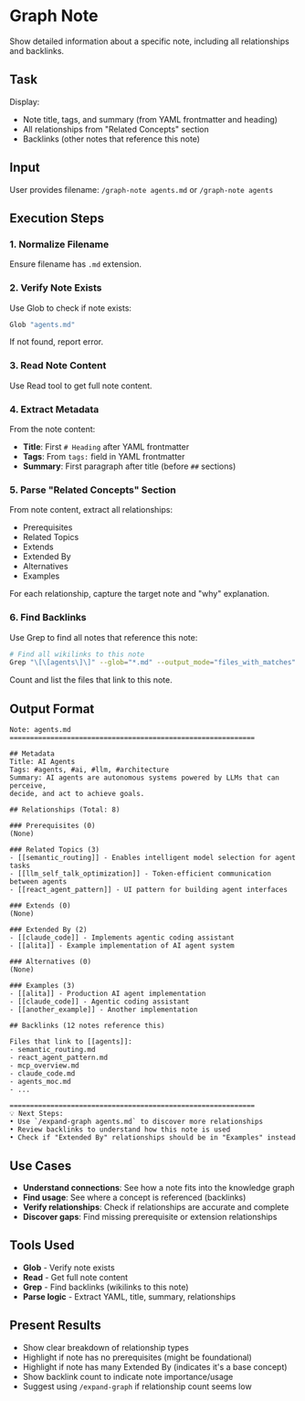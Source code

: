 # Graph Note

Show detailed information about a specific note, including all relationships and backlinks.

## Task

Display:
- Note title, tags, and summary (from YAML frontmatter and heading)
- All relationships from "Related Concepts" section
- Backlinks (other notes that reference this note)

## Input

User provides filename: `/graph-note agents.md` or `/graph-note agents`

## Execution Steps

### 1. Normalize Filename

Ensure filename has `.md` extension.

### 2. Verify Note Exists

Use Glob to check if note exists:
```bash
Glob "agents.md"
```

If not found, report error.

### 3. Read Note Content

Use Read tool to get full note content.

### 4. Extract Metadata

From the note content:
- **Title**: First `# Heading` after YAML frontmatter
- **Tags**: From `tags:` field in YAML frontmatter
- **Summary**: First paragraph after title (before `##` sections)

### 5. Parse "Related Concepts" Section

From note content, extract all relationships:
- Prerequisites
- Related Topics
- Extends
- Extended By
- Alternatives
- Examples

For each relationship, capture the target note and "why" explanation.

### 6. Find Backlinks

Use Grep to find all notes that reference this note:
```bash
# Find all wikilinks to this note
Grep "\[\[agents\]\]" --glob="*.md" --output_mode="files_with_matches"
```

Count and list the files that link to this note.

## Output Format

```
Note: agents.md
============================================================

## Metadata
Title: AI Agents
Tags: #agents, #ai, #llm, #architecture
Summary: AI agents are autonomous systems powered by LLMs that can perceive,
decide, and act to achieve goals.

## Relationships (Total: 8)

### Prerequisites (0)
(None)

### Related Topics (3)
- [[semantic_routing]] - Enables intelligent model selection for agent tasks
- [[llm_self_talk_optimization]] - Token-efficient communication between agents
- [[react_agent_pattern]] - UI pattern for building agent interfaces

### Extends (0)
(None)

### Extended By (2)
- [[claude_code]] - Implements agentic coding assistant
- [[alita]] - Example implementation of AI agent system

### Alternatives (0)
(None)

### Examples (3)
- [[alita]] - Production AI agent implementation
- [[claude_code]] - Agentic coding assistant
- [[another_example]] - Another implementation

## Backlinks (12 notes reference this)

Files that link to [[agents]]:
- semantic_routing.md
- react_agent_pattern.md
- mcp_overview.md
- claude_code.md
- agents_moc.md
- ...

============================================================
💡 Next Steps:
• Use `/expand-graph agents.md` to discover more relationships
• Review backlinks to understand how this note is used
• Check if "Extended By" relationships should be in "Examples" instead
```

## Use Cases

- **Understand connections**: See how a note fits into the knowledge graph
- **Find usage**: See where a concept is referenced (backlinks)
- **Verify relationships**: Check if relationships are accurate and complete
- **Discover gaps**: Find missing prerequisite or extension relationships

## Tools Used

- **Glob** - Verify note exists
- **Read** - Get full note content
- **Grep** - Find backlinks (wikilinks to this note)
- **Parse logic** - Extract YAML, title, summary, relationships

## Present Results

- Show clear breakdown of relationship types
- Highlight if note has no prerequisites (might be foundational)
- Highlight if note has many Extended By (indicates it's a base concept)
- Show backlink count to indicate note importance/usage
- Suggest using `/expand-graph` if relationship count seems low
